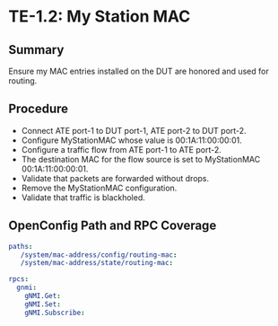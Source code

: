 # TE-1.2: My Station MAC

## Summary

Ensure my MAC entries installed on the DUT are honored and used for routing.

## Procedure

*   Connect ATE port-1 to DUT port-1, ATE port-2 to DUT port-2.
*   Configure MyStationMAC whose value is 00:1A:11:00:00:01.
*   Configure a traffic flow from ATE port-1 to ATE port-2.
*   The destination MAC for the flow source is set to MyStationMAC 00:1A:11:00:00:01.
*   Validate that packets are forwarded without drops.
*   Remove the MyStationMAC configuration. 
*   Validate that traffic is blackholed.

## OpenConfig Path and RPC Coverage

```yaml
paths:
   /system/mac-address/config/routing-mac:
   /system/mac-address/state/routing-mac:

rpcs:
  gnmi:
    gNMI.Get:
    gNMI.Set:
    gNMI.Subscribe:
```
